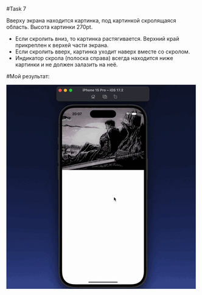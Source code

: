 #Task 7


Вверху экрана находится картинка, под картинкой скролящаяся область. Высота картинки 270pt.

- Если скролить вниз, то картинка растягивается. Верхний край прикреплен к верхей части экрана.
- Если скролить вверх, картинка уходит наверх вместе со скролом.
- Индикатор скрола (полоска справа) всегда находится ниже картинки и не должен залазить на неё.


#Мой результат:


![](https://github.com/manameninja/VorobeiTask7/blob/main/previewTask7.gif)

